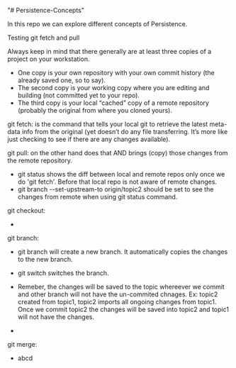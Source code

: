 "# Persistence-Concepts"

In this repo we can explore different concepts of Persistence.

Testing git fetch and pull

Always keep in mind that there generally are at least three copies of a project on your workstation.

- One copy is your own repository with your own commit history (the already saved one, so to say).
- The second copy is your working copy where you are editing and building (not committed yet to your repo).
- The third copy is your local “cached” copy of a remote repository (probably the original from where you cloned yours).

git fetch: is the command that tells your local git to retrieve the latest meta-data info from the original (yet doesn’t do any file transferring. It’s more like just checking to see if there are any changes available).


git pull: on the other hand does that AND brings (copy) those changes from the remote repository.

- git status shows the diff between local and remote repos only once we do 'git fetch'. Before that local repo is not aware of remote changes.
- git branch --set-upstream-to origin/topic2 should be set to see the changes from remote when using git status command.


git checkout:

-

git branch:

- git branch <topic-branch> will create a new branch. It automatically copies the changes to the new branch.
- git switch switches the branch.
- Remeber, the changes will be saved to the topic whereever we commit and other branch will not have the un-commited chnages.
  Ex: topic2 created from topic1, topic2 imports all ongoing changes from topic1. Once we commit topic2 the changes will be saved into topic2 and topic1 will not have the changes.

-
  
git merge:
  - abcd
